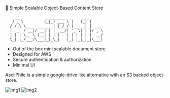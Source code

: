 
📝 Simple Scalable Object-Based Content Store

```
    ___           _ _______ _     _ _      
   / _ \         (_|_) ___ \ |   (_) |     
  / /_\ \___  ___ _ _| |_/ / |__  _| | ___ 
  |  _  / __|/ __| | |  __/| '_ \| | |/ _ \
  | | | \__ \ (__| | | |   | | | | | |  __/
  \_| |_/___/\___|_|_\_|   |_| |_|_|_|\___|
  ```

- Out of the box mini scalable document store
- Designed for AWS
- Secure authentication & authorization
- Minimal UI

AsciiPhile is a simple google-drive like alternative with an S3 backed object-store. 

![Img1](https://i.imgur.com/HNApT6m.png)
![Img2](https://i.imgur.com/wLhWBHq.png)
